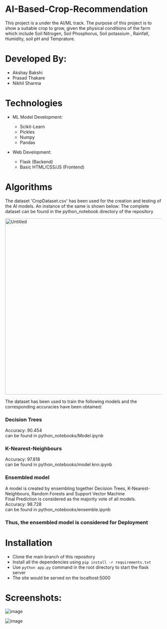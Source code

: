 # AI-Based-Crop-Recommendation
This project is a under the AI/ML track. The purpose of this project is to show a suitable crop to grow, 
given the physical conditions of the farm which include Soil Nitrogen, Soil Phosphorus, Soil potassium
, Rainfall, Humidity, soil pH and Temprature.

# Developed By:
* Akshay Bakshi
* Prasad Thakare
* Nikhil Sharma

# Technologies

* ML Model Development:
  * Scikit-Learn
  * Pickles
  * Numpy
  * Pandas
  
* Web Development:
  * Flask (Backend)
  * Basic HTML/CSS/JS (Frontend)

# Algorithms
The dataset 'CropDataset.csv' has been used for the creation and testing of the AI models. An instance of the same is shown below:
The complete dataset can be found in the python_notebook directory of the repository

<img width="567" alt="Untitled" src="https://user-images.githubusercontent.com/56474333/102003799-af144d80-3d30-11eb-81b3-34d56a819bd9.png">

The dataset has been used to train the following models and the corresponding accuracies have been obtained:
### Decision Trees
Accuracy: 90.454<br/>
can be found in python_notebooks/Model.ipynb 

### K-Nearest-Neighbours
Accuracy: 97.818<br/>
can be found in python_notebooks/model knn.ipynb

### Ensembled model 
A model is created by ensembling together Decision Trees, K-Nearest-Neighbours, Random Forests and Support Vector Machine<br/>
Final Prediction is considered as the majority vote of all models.<br/>
Accuracy: 98.728<br/>
can be found in python_notebooks/ensemble.ipynb

### Thus, the ensembled model is considered for Deployment

# Installation

* Clone the main branch of this repository
* Install all the dependencies using
```pip install -r requirements.txt```
* Use ```python app.py``` command in the root directory to start the flask server
* The site would be served on the localhost:5000

# Screenshots:

![image](https://user-images.githubusercontent.com/56474333/102004417-711a2800-3d36-11eb-874d-182b5ee108ce.png)

![image](https://user-images.githubusercontent.com/56474333/102004481-29e06700-3d37-11eb-8e6a-d2807b708fa7.png)




